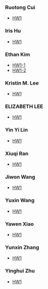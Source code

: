 ### Ruotong Cui
* [HW1](https://editor.p5js.org/rcui2/sketches/JauuasmFd)

### Iris Hu
* [HW1]()

### Ethan Kim
* [HW1-1](https://editor.p5js.org/dosario33/full/x9z-U5H2B)
* [HW1-2](https://editor.p5js.org/dosario33/full/7Vaj2R7h3)

### Kristin M. Lee
* [HW1]()

### ELIZABETH LEE
* [HW1]()

### Yin Yi Lin
* [HW1]()

### Xiuqi Ran
* [HW1](https://editor.p5js.org/xran/sketches/4smMGDcD5)

### Jiwon Wang
* [HW1](https://editor.p5js.org/Jiwon_Wang/sketches/Pr3diX54i)

### Yuxin Wang
* [HW1](https://editor.p5js.org/Yuxin0227/sketches/8n9o-F0V0)

### Yawen Xiao
* [HW1](https://editor.p5js.org/yxiao8/sketches/1obdSa-9G)

### Yunxin Zhang
* [HW1]()

### Yinghui Zhu
* [HW1](https://editor.p5js.org/yzhu26/full/aiT047D4X)

